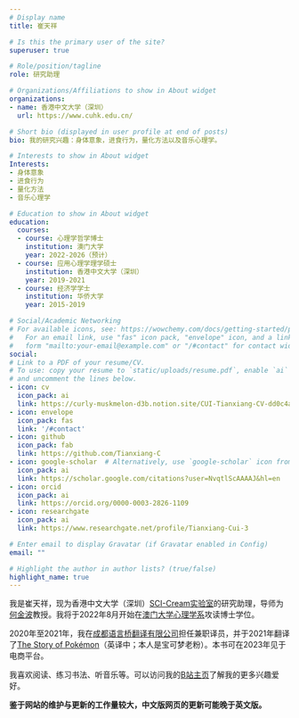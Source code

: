 ```yaml
---
# Display name
title: 崔天祥

# Is this the primary user of the site?
superuser: true

# Role/position/tagline
role: 研究助理

# Organizations/Affiliations to show in About widget
organizations:
- name: 香港中文大学（深圳）
  url: https://www.cuhk.edu.cn/

# Short bio (displayed in user profile at end of posts)
bio: 我的研究兴趣：身体意象，进食行为，量化方法以及音乐心理学。

# Interests to show in About widget
Interests:
- 身体意象
- 进食行为
- 量化方法
- 音乐心理学

# Education to show in About widget
education:
  courses:
  - course: 心理学哲学博士
    institution: 澳门大学
    year: 2022-2026（预计）
  - course: 应用心理学理学硕士
    institution: 香港中文大学（深圳）
    year: 2019-2021
  - course: 经济学学士
    institution: 华侨大学
    year: 2015-2019

# Social/Academic Networking
# For available icons, see: https://wowchemy.com/docs/getting-started/page-builder/#icons
#   For an email link, use "fas" icon pack, "envelope" icon, and a link in the
#   form "mailto:your-email@example.com" or "/#contact" for contact widget.
social:
# Link to a PDF of your resume/CV.
# To use: copy your resume to `static/uploads/resume.pdf`, enable `ai` icons in `params.toml`, 
# and uncomment the lines below.
- icon: cv
  icon_pack: ai
  link: https://curly-muskmelon-d3b.notion.site/CUI-Tianxiang-CV-dd0c4a9545814cbca3f5e77483221cdf
- icon: envelope
  icon_pack: fas
  link: '/#contact'
- icon: github
  icon_pack: fab
  link: https://github.com/Tianxiang-C
- icon: google-scholar  # Alternatively, use `google-scholar` icon from `ai` icon pack
  icon_pack: ai
  link: https://scholar.google.com/citations?user=NvqtlScAAAAJ&hl=en
- icon: orcid
  icon_pack: ai
  link: https://orcid.org/0000-0003-2826-1109
- icon: researchgate
  icon_pack: ai
  link: https://www.researchgate.net/profile/Tianxiang-Cui-3

# Enter email to display Gravatar (if Gravatar enabled in Config)
email: ""

# Highlight the author in author lists? (true/false)
highlight_name: true
---
```


我是崔天祥，现为香港中文大学（深圳）[SCI-Cream实验室](https://sci-cream.netlify.app/)的研究助理，导师为[何金波](https://scholar.google.com/citations?hl=zh-CN&user=16qDmvsAAAAJ&view_op=list_works)教授。我将于2022年8月开始在[澳门大学心理学系](https://www.um.edu.mo/fss/psychology/)攻读博士学位。

2020年至2021年，我在[成都语言桥翻译有限公司](https://www.lan-bridge.com/)担任兼职译员，并于2021年翻译了[The Story of Pokémon](https://www.goodreads.com/en/book/show/58076959-the-story-of-pok-mon)（英译中；本人是宝可梦老粉）。本书可在2023年见于电商平台。

我喜欢阅读、练习书法、听音乐等。可以访问我的[B站主页](https://space.bilibili.com/109130929?from=search&seid=14618659446338017529&spm_id_from=333.337.0.0)了解我的更多兴趣爱好。

**鉴于网站的维护与更新的工作量较大，中文版网页的更新可能晚于英文版。**

